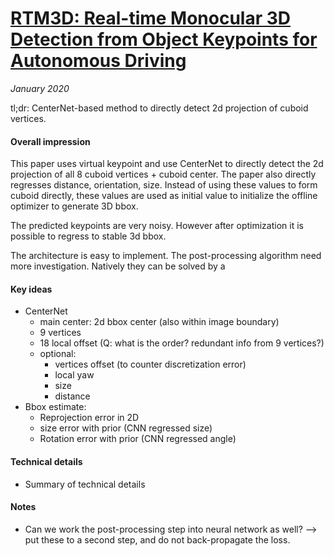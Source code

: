 # [RTM3D: Real-time Monocular 3D Detection from Object Keypoints for Autonomous Driving](https://arxiv.org/abs/2001.03343)

_January 2020_

tl;dr: CenterNet-based method to directly detect 2d projection of cuboid vertices.

#### Overall impression
This paper uses virtual keypoint and use CenterNet to directly detect the 2d projection of all 8 cuboid vertices + cuboid center. The paper also directly regresses distance, orientation, size. Instead of using these values to form cuboid directly, these values are used as initial value to initialize the offline optimizer to generate 3D bbox.

The predicted keypoints are very noisy. However after optimization it is possible to regress to stable 3d bbox.

The architecture is easy to implement. The post-processing algorithm need more investigation. Natively they can be solved by a 

#### Key ideas
- CenterNet
	- main center: 2d bbox center (also within image boundary)
	- 9 vertices 
	- 18 local offset (Q: what is the order? redundant info from 9 vertices?)
	- optional:
		- vertices offset (to counter discretization error)
		- local yaw
		- size
		- distance
- Bbox estimate:
	- Reprojection error in 2D
	- size error with prior (CNN regressed size)
	- Rotation error with prior (CNN regressed angle)

#### Technical details
- Summary of technical details

#### Notes
- Can we work the post-processing step into neural network as well? --> put these to a second step, and do not back-propagate the loss.

